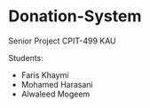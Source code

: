 # Donation-System
Senior Project CPIT-499 KAU

Students:
* Faris Khaymi
* Mohamed Harasani
* Alwaleed Mogeem

